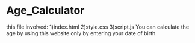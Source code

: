 # Age_Calculator
this file involved:
1)index.html
2)style.css
3)script.js
You can calculate the age by using this website only by entering your date of birth.
